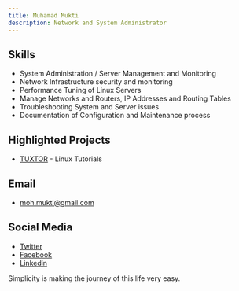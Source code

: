 ```yaml
---
title: Muhamad Mukti
description: Network and System Administrator
---
```


## Skills

- System Administration / Server Management and Monitoring
- Network Infrastructure security and monitoring
- Performance Tuning of Linux Servers
- Manage Networks and Routers, IP Addresses and Routing Tables
- Troubleshooting System and Server issues
- Documentation of Configuration and Maintenance process

## Highlighted Projects

- [TUXTOR](https://tuxtor.com) - Linux Tutorials

## Email

- moh.mukti@gmail.com

## Social Media

- [Twitter](https://twitter.com/mmdmukti)
- [Facebook](https://www.facebook.com/i.m.mukti)
- [Linkedin](https://id.linkedin.com/in/muhamadmukti)

Simplicity is making the journey of this life very easy.
